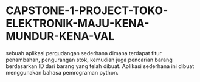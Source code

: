 # CAPSTONE-1-PROJECT-TOKO-ELEKTRONIK-MAJU-KENA-MUNDUR-KENA-VAL
sebuah aplikasi pergudangan sederhana dimana terdapat fitur penambahan, pengurangan stok, kemudian juga pencarian barang berdasarkan ID dari barang yang telah dibuat. Aplikasi sederhana ini dibuat menggunakan bahasa pemrograman python.
